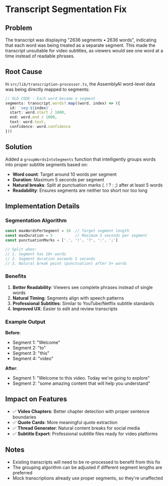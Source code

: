 # Transcript Segmentation Fix

## Problem
The transcript was displaying "2636 segments • 2636 words", indicating that each word was being treated as a separate segment. This made the transcript unsuitable for video subtitles, as viewers would see one word at a time instead of readable phrases.

## Root Cause
In `src/lib/transcription-processor.ts`, the AssemblyAI word-level data was being directly mapped to segments:
```typescript
// OLD CODE - Each word became a segment
segments: transcript.words?.map((word, index) => ({
  id: `seg-${index}`,
  start: word.start / 1000,
  end: word.end / 1000,
  text: word.text,
  confidence: word.confidence
}))
```

## Solution
Added a `groupWordsIntoSegments` function that intelligently groups words into proper subtitle segments based on:
- **Word count**: Target around 10 words per segment
- **Duration**: Maximum 5 seconds per segment
- **Natural breaks**: Split at punctuation marks (. ! ? : ;) after at least 5 words
- **Readability**: Ensures segments are neither too short nor too long

## Implementation Details

### Segmentation Algorithm
```typescript
const maxWordsPerSegment = 10  // Target segment length
const maxDuration = 5          // Maximum 5 seconds per segment
const punctuationMarks = ['.', '!', '?', ':', ';']

// Split when:
// 1. Segment has 10+ words
// 2. Segment duration exceeds 5 seconds
// 3. Natural break point (punctuation) after 5+ words
```

### Benefits
1. **Better Readability**: Viewers see complete phrases instead of single words
2. **Natural Timing**: Segments align with speech patterns
3. **Professional Subtitles**: Similar to YouTube/Netflix subtitle standards
4. **Improved UX**: Easier to edit and review transcripts

### Example Output
**Before**: 
- Segment 1: "Welcome"
- Segment 2: "to"
- Segment 3: "this"
- Segment 4: "video"

**After**:
- Segment 1: "Welcome to this video. Today we're going to explore"
- Segment 2: "some amazing content that will help you understand"

## Impact on Features
- ✅ **Video Chapters**: Better chapter detection with proper sentence boundaries
- ✅ **Quote Cards**: More meaningful quote extraction
- ✅ **Thread Generator**: Natural content breaks for social media
- ✅ **Subtitle Export**: Professional subtitle files ready for video platforms

## Notes
- Existing transcripts will need to be re-processed to benefit from this fix
- The grouping algorithm can be adjusted if different segment lengths are preferred
- Mock transcriptions already use proper segments, so they're unaffected 